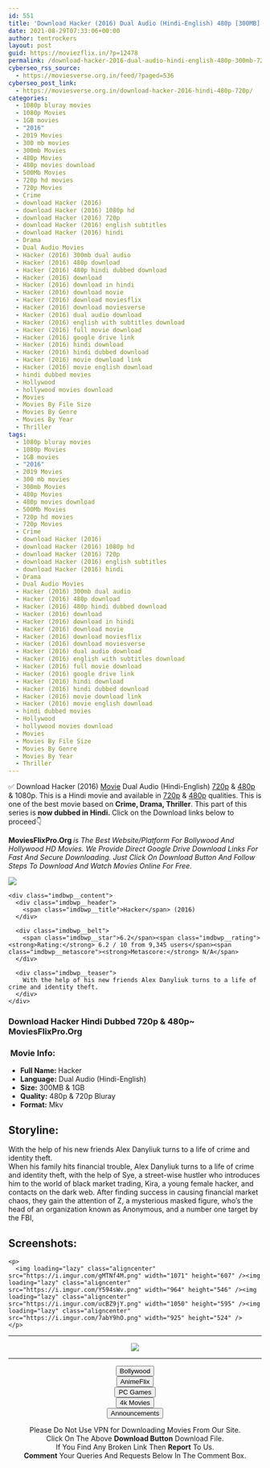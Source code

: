```yaml
---
id: 551
title: 'Download Hacker (2016) Dual Audio (Hindi-English) 480p [300MB] || 720p [1GB]'
date: 2021-08-29T07:33:06+00:00
author: tentrockers
layout: post
guid: https://moviezflix.in/?p=12478
permalink: /download-hacker-2016-dual-audio-hindi-english-480p-300mb-720p-1gb/
cyberseo_rss_source:
  - https://moviesverse.org.in/feed/?paged=536
cyberseo_post_link:
  - https://moviesverse.org.in/download-hacker-2016-hindi-480p-720p/
categories:
  - 1080p bluray movies
  - 1080p Movies
  - 1GB movies
  - "2016"
  - 2019 Movies
  - 300 mb movies
  - 300mb Movies
  - 480p Movies
  - 480p movies download
  - 500Mb Movies
  - 720p hd movies
  - 720p Movies
  - Crime
  - download Hacker (2016)
  - download Hacker (2016) 1080p hd
  - download Hacker (2016) 720p
  - download Hacker (2016) english subtitles
  - download Hacker (2016) hindi
  - Drama
  - Dual Audio Movies
  - Hacker (2016) 300mb dual audio
  - Hacker (2016) 480p download
  - Hacker (2016) 480p hindi dubbed download
  - Hacker (2016) download
  - Hacker (2016) download in hindi
  - Hacker (2016) download movie
  - Hacker (2016) download moviesflix
  - Hacker (2016) download moviesverse
  - Hacker (2016) dual audio download
  - Hacker (2016) english with subtitles download
  - Hacker (2016) full movie download
  - Hacker (2016) google drive link
  - Hacker (2016) hindi download
  - Hacker (2016) hindi dubbed download
  - Hacker (2016) movie download link
  - Hacker (2016) movie english download
  - hindi dubbed movies
  - Hollywood
  - hollywood movies download
  - Movies
  - Movies By File Size
  - Movies By Genre
  - Movies By Year
  - Thriller
tags:
  - 1080p bluray movies
  - 1080p Movies
  - 1GB movies
  - "2016"
  - 2019 Movies
  - 300 mb movies
  - 300mb Movies
  - 480p Movies
  - 480p movies download
  - 500Mb Movies
  - 720p hd movies
  - 720p Movies
  - Crime
  - download Hacker (2016)
  - download Hacker (2016) 1080p hd
  - download Hacker (2016) 720p
  - download Hacker (2016) english subtitles
  - download Hacker (2016) hindi
  - Drama
  - Dual Audio Movies
  - Hacker (2016) 300mb dual audio
  - Hacker (2016) 480p download
  - Hacker (2016) 480p hindi dubbed download
  - Hacker (2016) download
  - Hacker (2016) download in hindi
  - Hacker (2016) download movie
  - Hacker (2016) download moviesflix
  - Hacker (2016) download moviesverse
  - Hacker (2016) dual audio download
  - Hacker (2016) english with subtitles download
  - Hacker (2016) full movie download
  - Hacker (2016) google drive link
  - Hacker (2016) hindi download
  - Hacker (2016) hindi dubbed download
  - Hacker (2016) movie download link
  - Hacker (2016) movie english download
  - hindi dubbed movies
  - Hollywood
  - hollywood movies download
  - Movies
  - Movies By File Size
  - Movies By Genre
  - Movies By Year
  - Thriller
---
```

<div class="thecontent clearfix">
  <p>
    ✅ Download Hacker (2016) <a href="https://moviesverse.org.in/category/movies/" data-wpel-link="internal">Movie</a> Dual Audio (Hindi-English) <a href="https://moviesverse.org.in/720p-movies/" data-wpel-link="internal">720p</a>&nbsp;&&nbsp;<a href="https://moviesverse.org.in/480p-movies/" data-wpel-link="internal">480p</a> & 1080p. This is a Hindi movie and available in <a href="https://moviesverse.org.in/720p-movies/" data-wpel-link="internal">720p</a>&nbsp;&&nbsp;<a href="https://moviesverse.org.in/480p-movies/" data-wpel-link="internal">480p</a> qualities. This is one of the best movie based on <strong>Crime, Drama, Thriller</strong>. This part of this series is <strong>now dubbed in <span>Hindi.&nbsp;</span></strong><span>Click on the Download links below to proceed👇</span>
  </p>
  
  <p>
    <strong><span>MoviesFlixPro.Org&nbsp;</span></strong><em>is The Best Website/Platform For Bollywood And Hollywood HD Movies. We Provide Direct Google Drive Download Links For Fast And Secure Downloading. Just Click On Download Button And Follow Steps To&nbsp;Download And Watch Movies Online For Free.</em>
  </p>
  
  <div class="imdbwp imdbwp--movie dark">
    <div class="imdbwp__thumb">
      <a class="imdbwp__link" target="_blank" title="Hacker" href="https://www.imdb.com/title/tt3173594/" rel="nofollow external noopener noreferrer" data-wpel-link="external"><img class="imdbwp__img" src="https://m.media-amazon.com/images/M/MV5BYjk3ZWQ4ZmMtNzM1OS00NDQxLWJmZjctNzFlODAyODRkMjcyXkEyXkFqcGdeQXVyMjEwODIzODA@._V1_SX300.jpg" /></a>
    </div>
    
    <div class="imdbwp__content">
      <div class="imdbwp__header">
        <span class="imdbwp__title">Hacker</span> (2016)
      </div>
      
      <div class="imdbwp__belt">
        <span class="imdbwp__star">6.2</span><span class="imdbwp__rating"><strong>Rating:</strong> 6.2 / 10 from 9,345 users</span><span class="imdbwp__metascore"><strong>Metascore:</strong> N/A</span>
      </div>
      
      <div class="imdbwp__teaser">
        With the help of his new friends Alex Danyliuk turns to a life of crime and identity theft.
      </div>
    </div>
  </div>
  
  <h3>
    <span>Download Hacker Hindi Dubbed 720p & 480p~ MoviesFlixPro.Org</span>
  </h3>
  
  <h3>
    <span>&nbsp;Movie Info:&nbsp;</span>
  </h3>
  
  <ul>
    <li>
      <strong>Full Name: </strong>Hacker
    </li>
    <li>
      <strong>Language:</strong> Dual Audio (Hindi-English)
    </li>
    <li>
      <strong>Size:</strong> 300MB & 1GB
    </li>
    <li>
      <strong>Quality:</strong> 480p & 720p Bluray
    </li>
    <li>
      <strong>Format:</strong>&nbsp;Mkv
    </li>
  </ul>
  
  <h2>
    <span>Storyline:</span>
  </h2>
  
  <div class="summary_text">
    With the help of his new friends Alex Danyliuk turns to a life of crime and identity theft.
  </div>
  
  <div>
    When his family hits financial trouble, Alex Danyliuk turns to a life of crime and identity theft, with the help of Sye, a street-wise hustler who introduces him to the world of black market trading, Kira, a young female hacker, and contacts on the dark web. After finding success in causing financial market chaos, they gain the attention of Z, a mysterious masked figure, who’s the head of an organization known as Anonymous, and a number one target by the FBI,
  </div>
  
  <div class="summary_text">
    <h2>
      <span>Screenshots:</span>
    </h2>
    
    <p>
      <img loading="lazy" class="aligncenter" src="https://i.imgur.com/gMTNf4M.png" width="1071" height="607" /><img loading="lazy" class="aligncenter" src="https://i.imgur.com/Y594sWv.png" width="964" height="546" /><img loading="lazy" class="aligncenter" src="https://i.imgur.com/ucBZ9jY.png" width="1050" height="595" /><img loading="lazy" class="aligncenter" src="https://i.imgur.com/7abY9hO.png" width="925" height="524" />
    </p>
  </div>
</div>

<center>
  </p> 
  
  <hr />
  
  <p>
    <a href="http://gdrivepro.xyz/join.php" data-wpel-link="external" target="_blank" rel="nofollow external noopener noreferrer"><img src="https://i.imgur.com/FhMdWdW.png" /></a>
  </p>
  
  <hr />
  
  <p>
    <a href="https://dogemovies.xyz" target="_blank" data-wpel-link="external" rel="nofollow external noopener noreferrer"><button class="button button5">Bollywood</button></a><br /> <a href="https://animeflix.in" target="_blank" data-wpel-link="external" rel="nofollow external noopener noreferrer"><button class="button button5">AnimeFlix</button></a><br /> <a href="https://gamesflix.net/" target="_blank" data-wpel-link="external" rel="nofollow external noopener noreferrer"><button class="button button5">PC Games</button></a><br /> <a href="https://uhdmovies.in" target="_blank" data-wpel-link="external" rel="nofollow external noopener noreferrer"><button class="button button5">4k Movies</button></a><br /> <a href="https://moviesverse.org.in/announcements/" target="_blank" data-wpel-link="internal" rel="noopener"><button class="button button5">Announcements</button></a>
  </p>
  
  <div class="alert alert-danger">
    Please Do Not Use VPN for Downloading Movies From Our Site.
  </div>
  
  <div class="alert alert-success">
    Click On The Above <strong>Download Button</strong> Download File.
  </div>
  
  <div class="alert alert-warning">
    If You Find Any Broken Link Then <strong>Report</strong> To Us.
  </div>
  
  <div class="alert alert-info">
    <strong>Comment</strong> Your Queries And Requests Below In The Comment Box.
  </div>
  
  <p>
    </center>
  </p>